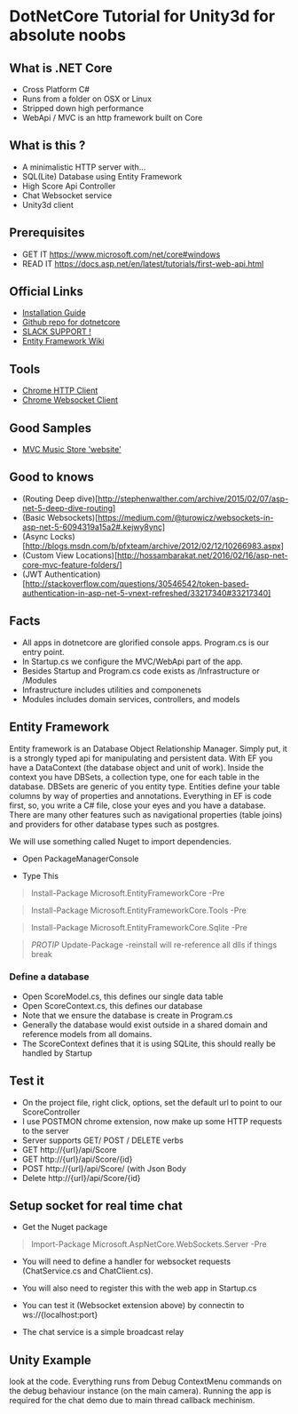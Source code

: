 # DotNetCore Tutorial for Unity3d for absolute noobs


## What is .NET Core
- Cross Platform C#
- Runs from a folder on OSX or Linux
- Stripped down high performance
- WebApi / MVC is an http framework built on Core

## What is this ?
- A minimalistic HTTP server with...
- SQL(Lite) Database using Entity Framework
- High Score Api Controller
- Chat Websocket service
- Unity3d client

## Prerequisites 
- GET IT https://www.microsoft.com/net/core#windows
- READ IT https://docs.asp.net/en/latest/tutorials/first-web-api.html

## Official Links
- [Installation Guide](https://docs.efproject.net/en/latest/cli/dotnet.html#installation)
- [Github repo for dotnetcore](https://dotnet.github.io/)
- [SLACK SUPPORT !](http://tattoocoder.com/aspnet-slack-sign-up/)
- [Entity Framework Wiki](https://github.com/aspnet/EntityFramework/wiki)

## Tools
- [Chrome HTTP Client](www.getpostman.com)
- [Chrome Websocket Client](https://github.com/hakobera/Simple-WebSocket-Client)


## Good Samples
- [MVC Music Store 'website'](https://docs.asp.net/en/latest/tutorials/first-mvc-app/index.html)

## Good to knows
- (Routing Deep dive)[http://stephenwalther.com/archive/2015/02/07/asp-net-5-deep-dive-routing]
- (Basic Websockets)[https://medium.com/@turowicz/websockets-in-asp-net-5-6094319a15a2#.kejwy8ync]
- (Async Locks)[http://blogs.msdn.com/b/pfxteam/archive/2012/02/12/10266983.aspx]
- (Custom View Locations)[http://hossambarakat.net/2016/02/16/asp-net-core-mvc-feature-folders/]
- (JWT Authentication)[http://stackoverflow.com/questions/30546542/token-based-authentication-in-asp-net-5-vnext-refreshed/33217340#33217340]

## Facts
- All apps in dotnetcore are glorified console apps. Program.cs is our entry point.
- In Startup.cs we configure the MVC/WebApi part of the app.
- Besides Startup and Program.cs code exists as /Infrastructure or /Modules
 - Infrastructure includes utilities and componenets
 - Modules includes domain services, controllers, and models

## Entity Framework
Entity framework is an Database Object Relationship Manager. Simply put, it is a strongly typed api for manipulating and persistent data. With EF you have a DataContext (the database object and unit of work). Inside the context you have DBSets, a collection type, one for each table in the database. DBSets are generic of you entity type. Entities define your table columns by way of properties and annotations. Everything in EF is code first, so, you write a C# file, close your eyes and you have a database. There are many other features such as navigational properties (table joins) and providers for other database types such as postgres.

We will use something called Nuget to import dependencies. 

- Open PackageManagerConsole

- Type This

> Install-Package Microsoft.EntityFrameworkCore -Pre

> Install-Package Microsoft.EntityFrameworkCore.Tools -Pre

> Install-Package Microsoft.EntityFrameworkCore.Sqlite -Pre

> *PROTIP* Update-Package -reinstall will re-reference all dlls if things break


### Define a database

- Open ScoreModel.cs, this defines our single data table
- Open ScoreContext.cs, this defines our database
- Note that we ensure the database is create in Program.cs
- Generally the database would exist outside in a shared domain and reference models from all domains.
- The ScoreContext defines that it is using SQLite, this should really be handled by Startup

## Test it

- On the project file, right click, options, set the default url to point to our ScoreController
- I use POSTMON chrome extension, now make up some HTTP requests to the server
- Server supports GET/ POST / DELETE verbs
- GET http://{url}/api/Score
- GET http://{url}/api/Score/{id}
- POST http://{url}/api/Score/ (with Json Body
- Delete http://{url}/api/Score/{id}

## Setup socket for real time chat

- Get the Nuget package

> Import-Package Microsoft.AspNetCore.WebSockets.Server -Pre

- You will need to define a handler for websocket requests (ChatService.cs and ChatClient.cs).

- You will also need to register this with the web app in Startup.cs

- You can test it (Websocket extension above) by connectin to ws://{localhost:port}

- The chat service is a simple broadcast relay


## Unity Example

look at the code. Everything runs from Debug ContextMenu commands on the debug behaviour instance (on the main camera). Running the app is required for the chat demo due to main thread callback mechinism.
